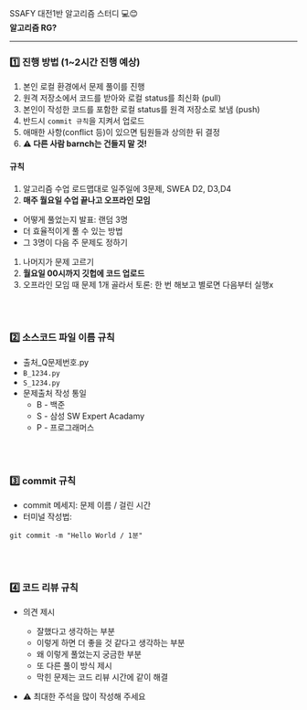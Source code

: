 SSAFY 대전1반 알고리즘 스터디 💻😊 <br>
**알고리즘 RG?**
<hr>


### 1️⃣ 진행 방법 (1~2시간 진행 예상)

1. 본인 로컬 환경에서 문제 풀이를 진행
2. 원격 저장소에서 코드를 받아와 로컬 status를 최신화 (pull)
3. 본인이 작성한 코드를 포함한 로컬 status를 원격 저장소로 보냄 (push)
4. 반드시 `commit 규칙`을 지켜서 업로드
5. 애매한 사항(conflict 등)이 있으면 팀원들과 상의한 뒤 결정
6. **⚠️ 다른 사람 barnch는 건들지 말 것!**

#### 규칙
1. 알고리즘 수업 로드맵대로 일주일에 3문제, SWEA D2, D3,D4
2. **매주 월요일 수업 끝나고 오프라인 모임**
- 어떻게 풀었는지 발표: 랜덤 3명
- 더 효율적이게 풀 수 있는 방법
- 그 3명이 다음 주 문제도 정하기
1. 나머지가 문제 고르기
2. **월요일 00시까지 깃헙에 코드 업로드**
3. 오프라인 모임 때 문제 1개 골라서 토론: 한 번 해보고 별로면 다음부터 실행x

<br><br>
### 2️⃣ 소스코드 파일 이름 규칙

- 출처_Q문제번호.py
- `B_1234.py`
- `S_1234.py`
- 문제출처 작성 통일
    - B - 백준
    - S - 삼성 SW Expert Acadamy
    - P - 프로그래머스
    
<br><br>

### 3️⃣ commit 규칙

- commit 메세지: 문제 이름 / 걸린 시간
- 터미널 작성법:

`git commit -m "Hello World / 1분"`


<br><br>

### 4️⃣ 코드 리뷰 규칙

- 의견 제시
    - 잘했다고 생각하는 부분
    - 이렇게 하면 더 좋을 것 같다고 생각하는 부분
    - 왜 이렇게 풀었는지 궁금한 부분
    - 또 다른 풀이 방식 제시
    - 막힌 문제는 코드 리뷰 시간에 같이 해결
    
- ⚠️ 최대한 주석을 많이 작성해 주세요
